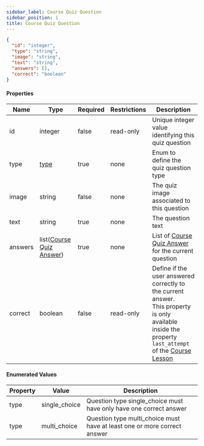 ```yaml
---
sidebar_label: Course Quiz Question
sidebar_position: 1
title: Course Quiz Question
---
```


```json
{
  "id": "integer",
  "type": "string",
  "image": "string",
  "text": "string",
  "answers": [],
  "correct": "boolean"
}
```

#### Properties

| Name    | Type                                                                             | Required | Restrictions | Description                                                                                                                                                                                             |
|---------|----------------------------------------------------------------------------------|----------|--------------|---------------------------------------------------------------------------------------------------------------------------------------------------------------------------------------------------------|
| id      | integer                                                                          | false    | read-only    | Unique integer value identifying this quiz question                                                                                                                                                     |                                                                        
| type    | [type](/docs/apireference/v2/schemas/course_question#enumerated-values)          | true     | none         | Enum to define the quiz question type                                                                                                                                                                   |
| image   | string                                                                           | false    | none         | The quiz image associated to this question                                                                                                                                                              |
| text    | string                                                                           | true     | none         | The question text                                                                                                                                                                                       |
| answers | list([Course Quiz Answer](/docs/apireference/v2/schemas/course_question_answer)) | true     | none         | List of [Course Quiz Answer](/docs/apireference/v2/schemas/course_question_answer) for the current question                                                                                             |
| correct | boolean                                                                          | false    | read-only    | Define if the user answered correctly to the current answer.<br/>This property is only available inside the property `last_attempt` of the [Course Lesson](/docs/apireference/v2/schemas/course_lesson) |

#### Enumerated Values

| Property | Value         | Description                                                              |
|----------|---------------|--------------------------------------------------------------------------|
| type     | single_choice | Question type single_choice must have only have one correct answer       |
| type     | multi_choice  | Question type multi_choice must have at least one or more correct answer |